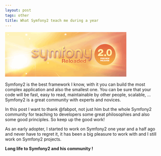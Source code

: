 ```yaml
---
layout: post
tags: other
title: What Symfony2 teach me during a year
---
```


![Symfony2 logo](/assets/images/2011-symfony2-community/symfony2.gif)

Symfony2 is the best framework I know, with it you can build the most complex application and also the smallest one. You can be sure that your code will be fast, easy to read, maintainable by other people, scalable, ... Symfony2 is a great community with experts and novices.

In this post I want to thank @fabpot, not just him but the whole Symfony2 community for teaching to developers some great philosophies and also some good principles. So keep up the good work!

As an early adopter, I started to work on Symfony2 one year and a half ago and never have to regret it, it has been a big pleasure to work with and I still work on Symfony2 projects.

__Long life to Symfony2 and his community !__ 

